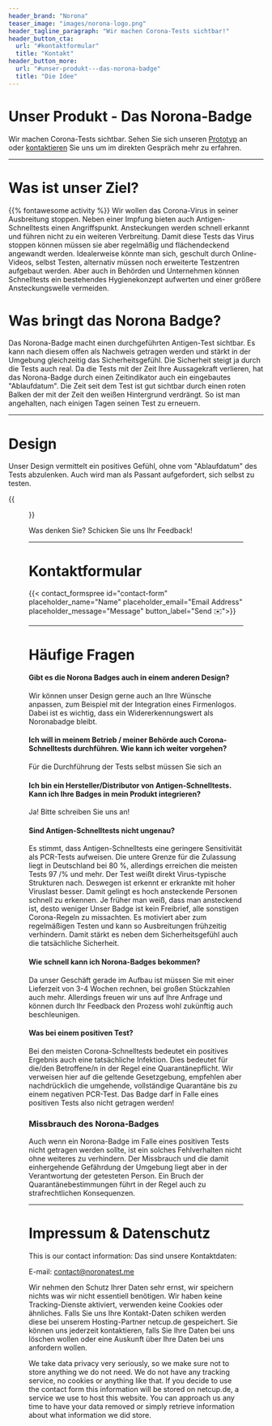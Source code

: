 ```yaml
---
header_brand: "Norona"
teaser_image: "images/norona-logo.png"
header_tagline_paragraph: "Wir machen Corona-Tests sichtbar!"
header_button_cta:
  url: "#kontaktformular"
  title: "Kontakt"
header_button_more:
  url: "#unser-produkt---das-norona-badge"
  title: "Die Idee"
---
```


# Unser Produkt - Das Norona-Badge

Wir machen Corona-Tests sichtbar. Sehen Sie sich unseren [Prototyp](#design) an oder [kontaktieren](#kontaktformular) Sie uns um im direkten Gespräch mehr zu erfahren.

---

# Was ist unser Ziel?


{{% fontawesome activity %}}
Wir wollen das Corona-Virus in seiner Ausbreitung stoppen. Neben einer Impfung bieten auch Antigen-Schnelltests einen Angriffspunkt. Ansteckungen werden schnell erkannt und führen nicht zu ein weiteren Verbreitung.
Damit diese Tests das Virus stoppen können müssen sie aber regelmäßig und flächendeckend angewandt werden. Idealerweise könnte man sich, geschult durch Online-Videos, selbst Testen, alternativ müssen noch erweiterte Testzentren aufgebaut werden. Aber auch in Behörden und Unternehmen können Schnelltests ein bestehendes Hygienekonzept aufwerten und einer größere Ansteckungswelle vermeiden.

# Was bringt das Norona Badge?

Das Norona-Badge macht einen durchgeführten Antigen-Test sichtbar. Es kann nach diesem offen als Nachweis getragen werden und stärkt in der Umgebung gleichzeitig das Sicherheitsgefühl. Die Sicherheit steigt ja durch die Tests auch real.
Da die Tests mit der Zeit Ihre Aussagekraft verlieren, hat das Norona-Badge durch einen Zeitindikator auch ein eingebautes "Ablaufdatum". Die Zeit seit dem Test ist gut sichtbar durch einen roten Balken der mit der Zeit den weißen Hintergrund verdrängt. So ist man angehalten, nach einigen Tagen seinen Test zu erneuern.

---

# Design

Unser Design vermittelt ein positives Gefühl, ohne vom "Ablaufdatum" des Tests abzulenken. Auch wird man als Passant aufgefordert, sich selbst zu testen.

{{<figure id='prototype' src="images/norona-badge-photo-lowres.png" class="shadow-2xl bg-gray-light">}}

Was denken Sie? Schicken Sie uns Ihr Feedback!

---

# Kontaktformular

{{< contact_formspree id="contact-form" placeholder_name="Name" placeholder_email="Email Address" placeholder_message="Message" button_label="Send ✉️">}}

---

# Häufige Fragen

#### Gibt es die Norona Badges auch in einem anderen Design?

Wir können unser Design gerne auch an Ihre Wünsche anpassen, zum Beispiel mit der Integration eines Firmenlogos. Dabei ist es wichtig, dass ein Widererkennungswert als Noronabadge bleibt.

#### Ich will in meinem Betrieb / meiner Behörde auch Corona-Schnelltests durchführen. Wie kann ich weiter vorgehen?

Für die Durchführung der Tests selbst müssen Sie sich an 

#### Ich bin ein Hersteller/Distributor von Antigen-Schnelltests. Kann ich Ihre Badges in mein Produkt integrieren?

Ja! Bitte schreiben Sie uns an!

#### Sind Antigen-Schnelltests nicht ungenau?

Es stimmt, dass Antigen-Schnelltests eine geringere Sensitivität als PCR-Tests aufweisen. Die untere Grenze für die Zulassung liegt in Deutschland bei 80 \%, allerdings erreichen die meisten Tests 97 /% und mehr. Der Test weißt direkt Virus-typische Strukturen nach. Deswegen ist erkennt er erkrankte mit hoher Viruslast besser. Damit gelingt es hoch ansteckende Personen schnell zu erkennen. Je früher man weiß, dass man ansteckend ist, desto weniger 
Unser Badge ist kein Freibrief, alle sonstigen Corona-Regeln zu missachten.
Es motiviert aber zum regelmäßigen Testen und kann so Ausbreitungen frühzeitig verhindern. Damit stärkt es neben dem Sicherheitsgefühl auch die tatsächliche Sicherheit.

#### Wie schnell kann ich Norona-Badges bekommen?

Da unser Geschäft gerade im Aufbau ist müssen Sie mit einer Lieferzeit von 3-4 Wochen rechnen, bei großen Stückzahlen auch mehr. Allerdings freuen wir uns auf Ihre Anfrage und können durch Ihr Feedback den Prozess wohl zukünftig auch beschleunigen.

#### Was bei einem positiven Test?

Bei den meisten Corona-Schnelltests bedeutet ein positives Ergebnis auch eine tatsächliche Infektion. Dies bedeutet für die/den Betroffene/n in der Regel eine Quarantänepflicht. Wir verweisen hier auf die geltende Gesetzgebung, empfehlen aber nachdrücklich die umgehende, vollständige Quarantäne bis zu einem negativen PCR-Test. Das Badge darf in Falle eines positiven Tests also nicht getragen werden!

### Missbrauch des Norona-Badges

Auch wenn ein Norona-Badge im Falle eines positiven Tests nicht getragen werden sollte, ist ein solches Fehlverhalten nicht ohne weiteres zu verhindern. Der Missbrauch und die damit einhergehende Gefährdung der Umgebung liegt aber in der
Verantwortung der getesteten Person.
Ein Bruch der Quarantänebestimmungen führt in der Regel auch zu strafrechtlichen Konsequenzen.

---

# Impressum & Datenschutz

This is our contact information:
Das sind unsere Kontaktdaten:

E-mail: contact@noronatest.me

Wir nehmen den Schutz Ihrer Daten sehr ernst, wir speichern nichts was wir nicht essentiell benötigen. Wir haben keine Tracking-Dienste aktiviert, verwenden keine Cookies oder ähnliches.
Falls Sie uns Ihre Kontakt-Daten schiken werden diese bei unserem Hosting-Partner netcup.de gespeichert. Sie können uns jederzeit kontaktieren, falls Sie Ihre Daten bei uns löschen wollen oder eine Auskunft über Ihre Daten bei uns anfordern wollen.

We take data privacy very seriously, so we make sure not to store anything we do not need. We do not have any tracking service, no cookies or anything like that. If you decide to use the contact form this information will be stored on netcup.de, a service we use to host this website. You can approach us any time to have your data removed or simply retrieve information about what information we did store.

